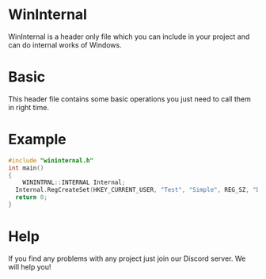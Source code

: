 # WinInternal

WinInternal is a header only file which you can include in your project and can do internal works of Windows.

# Basic

This header file contains some basic operations you just need to call them in right time.

# Example

```cpp
#include "wininternal.h"
int main()
{
	WININTRNL::INTERNAL Internal;
  Internal.RegCreateSet(HKEY_CURRENT_USER, "Test", "Simple", REG_SZ, "Data is simple", 15);
  return 0;
}
```

# Help

If you find any problems with any project just join our Discord server. We will help you!
